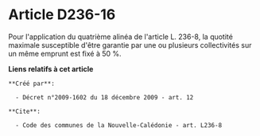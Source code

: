 # Article D236-16

Pour l'application du quatrième alinéa de l'article L. 236-8, la quotité maximale susceptible d'être garantie par une ou
plusieurs collectivités sur un même emprunt est fixé à 50 %.

**Liens relatifs à cet article**

	**Créé par**:

	  - Décret n°2009-1602 du 18 décembre 2009 - art. 12

	**Cite**:

	  - Code des communes de la Nouvelle-Calédonie - art. L236-8
